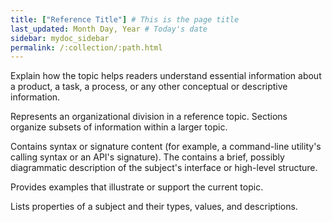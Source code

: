 ```yaml
---
title: ["Reference Title"] # This is the page title
last_updated: Month Day, Year # Today's date
sidebar: mydoc_sidebar
permalink: /:collection/:path.html
---
```

<!-- Short description -->

Explain how the topic helps readers understand essential information about a product, a task, a process, or any other conceptual or descriptive information.

<!-- Section -->

Represents an organizational division in a reference topic. Sections organize subsets of information within a larger topic.

<!-- Refsyn-->

Contains syntax or signature content (for example, a command-line utility's calling syntax or an API's signature). The <refsyn> contains a brief, possibly diagrammatic description of the subject's interface or high-level structure.

<!-- Example -->

Provides examples that illustrate or support the current topic.

<!-- Properties -->

Lists properties of a subject and their types, values, and descriptions.
